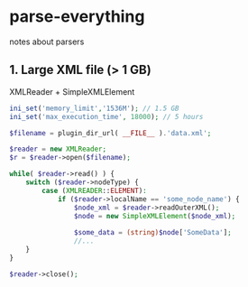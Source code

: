 # parse-everything
notes about parsers

## 1. Large XML file (> 1 GB)

XMLReader + SimpleXMLElement

```php
ini_set('memory_limit','1536M'); // 1.5 GB
ini_set('max_execution_time', 18000); // 5 hours

$filename = plugin_dir_url( __FILE__ ).'data.xml';

$reader = new XMLReader;
$r = $reader->open($filename);

while( $reader->read() ) {
    switch ($reader->nodeType) {
        case (XMLREADER::ELEMENT):
            if ($reader->localName == 'some_node_name') {
                $node_xml = $reader->readOuterXML();
                $node = new SimpleXMLElement($node_xml);
                
                $some_data = (string)$node['SomeData'];
                //...
    }
}

$reader->close();
     
```
